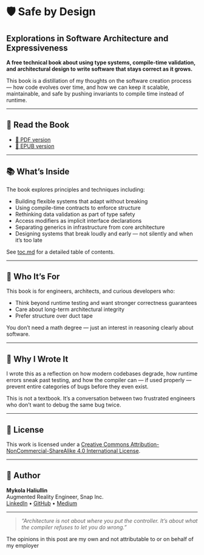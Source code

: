 # 🛡️ Safe by Design
## Explorations in Software Architecture and Expressiveness


**A free technical book about using type systems, compile-time validation, and architectural design to write software that stays correct as it grows.**

This book is a distillation of my thoughts on the software creation process — how code evolves over time, and how we can keep it scalable, maintainable, and safe by pushing invariants to compile time instead of runtime.

---

## 📘 Read the Book

- [📄 PDF version](book.pdf)
- [📱 EPUB version](book.epub)

---

## 📚 What’s Inside

The book explores principles and techniques including:

- Building flexible systems that adapt without breaking  
- Using compile-time contracts to enforce structure
- Rethinking data validation as part of type safety
- Access modifiers as implicit interface declarations
- Separating generics in infrastructure from core architecture
- Designing systems that break loudly and early — not silently and when it’s too late

See [toc.md](toc.md) for a detailed table of contents.

---

## 🎯 Who It’s For

This book is for engineers, architects, and curious developers who:

- Think beyond runtime testing and want stronger correctness guarantees
- Care about long-term architectural integrity
- Prefer structure over duct tape

You don’t need a math degree — just an interest in reasoning clearly about software.

---

## 🧠 Why I Wrote It

I wrote this as a reflection on how modern codebases degrade, how runtime errors sneak past testing, and how the compiler can — if used properly — prevent entire categories of bugs before they even exist.

This is not a textbook. It’s a conversation between two frustrated engineers who don’t want to debug the same bug twice.

---

## 📜 License

This work is licensed under a [Creative Commons Attribution-NonCommercial-ShareAlike 4.0 International License](https://creativecommons.org/licenses/by-nc-sa/4.0/).

---

## 👤 Author

**Mykola Haliullin**  
Augmented Reality Engineer, Snap Inc.  
[LinkedIn](https://www.linkedin.com/in/nikolai-nikolai/) • [GitHub](https://github.com/SanQri) • [Medium](https://medium.com/@galiullinnikolai)

---

> _“Architecture is not about where you put the controller. It’s about what the compiler refuses to let you do wrong.”_

The opinions in this post are my own and not attributable to or on behalf of my employer
